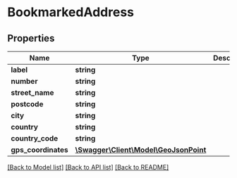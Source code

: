 # BookmarkedAddress

## Properties
Name | Type | Description | Notes
------------ | ------------- | ------------- | -------------
**label** | **string** |  | [optional] 
**number** | **string** |  | [optional] 
**street_name** | **string** |  | [optional] 
**postcode** | **string** |  | [optional] 
**city** | **string** |  | [optional] 
**country** | **string** |  | [optional] 
**country_code** | **string** |  | [optional] 
**gps_coordinates** | [**\Swagger\Client\Model\GeoJsonPoint**](GeoJsonPoint.md) |  | [optional] 

[[Back to Model list]](../README.md#documentation-for-models) [[Back to API list]](../README.md#documentation-for-api-endpoints) [[Back to README]](../README.md)


